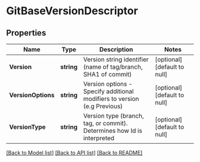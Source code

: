 # GitBaseVersionDescriptor

## Properties
Name | Type | Description | Notes
------------ | ------------- | ------------- | -------------
**Version** | **string** | Version string identifier (name of tag/branch, SHA1 of commit) | [optional] [default to null]
**VersionOptions** | **string** | Version options - Specify additional modifiers to version (e.g Previous) | [optional] [default to null]
**VersionType** | **string** | Version type (branch, tag, or commit). Determines how Id is interpreted | [optional] [default to null]

[[Back to Model list]](../README.md#documentation-for-models) [[Back to API list]](../README.md#documentation-for-api-endpoints) [[Back to README]](../README.md)


